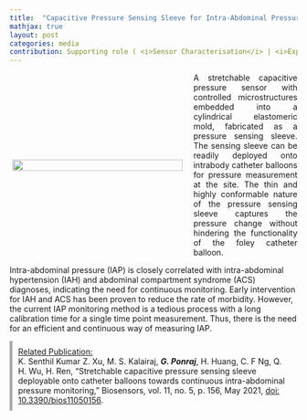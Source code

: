 ```yaml
---
title:  "Capacitive Pressure Sensing Sleeve for Intra-Abdominal Pressure Monitoring"
mathjax: true
layout: post
categories: media
contribution: Supporting role ( <i>Sensor Characterisation</i> | <i>Experimentation</i> )
---
```

<style>
  .post_container {
  display: flex;
  flex-direction: row;
  align-items: center;
  justify-content: space-between;
  flex-wrap: wrap;
}

/* Set padding-left or padding-right equal to 0 in main code */
.flex-item-text {
  flex: 35%;
/*   border: 1px solid blue; */
  padding-left:1em;
  padding-right:1em;
  justify-content: space-around;
}

.flex-item-pic {
  flex: 58%;
/*   border: 1px solid blue; */
  padding: 5px;
  align-content: space-around;
}

/* Responsive layout - makes a one column layout instead of a two-column layout */
@media (max-width: 800px) {
  .post_container {
    flex-direction: column;
  }
  .flex-item-text{
    padding: 0px;
  }
  .flex-item-pic{
    max-width: 90%;
  }
}

</style>

<div class="post_container">
      <div class="flex-item-pic">
        <img src="/GodwinPonraj/assets/Fig_IAP_sensing.jpg" width = "100%" height = "100%">
      </div>
      <div class="flex-item-text" align="justify" style="padding-right:0px">
        A stretchable capacitive pressure sensor with controlled microstructures embedded into a cylindrical elastomeric mold, fabricated as a pressure sensing sleeve. The sensing sleeve can be readily deployed onto intrabody catheter balloons for pressure measurement at the site. The thin and highly conformable nature of the pressure sensing sleeve captures the pressure change without hindering the functionality of the foley catheter balloon.
      </div>
</div>

<!--more-->
Intra-abdominal pressure (IAP) is closely correlated with intra-abdominal hypertension (IAH) and abdominal compartment syndrome (ACS) diagnoses, indicating the need for continuous monitoring. Early intervention for IAH and ACS has been proven to reduce the rate of morbidity. However, the current IAP monitoring method is a tedious process with a long calibration time for a single time point measurement. Thus, there is the need for an efficient and continuous way of measuring IAP. 

<div style="border-left: 5px solid darkgray; padding:10px;">
<u>Related Publication:</u><br>
K. Senthil Kumar Z. Xu, M. S. Kalairaj, <b><i>G. Ponraj</i></b>, H. Huang, C. F Ng, Q. H. Wu, H. Ren, “Stretchable capacitive pressure sensing sleeve deployable onto catheter balloons towards continuous intra-abdominal pressure monitoring,” Biosensors, vol. 11, no. 5, p. 156, May 2021, <a href="https://www.mdpi.com/1109596">doi: 10.3390/bios11050156</a>.
</div>
